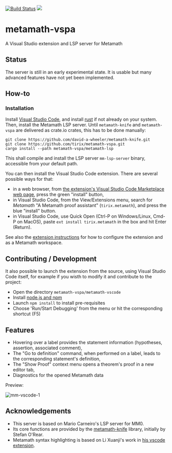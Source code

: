 [![Build Status](https://github.com/tirix/metamath-vspa/actions/workflows/ci.yml/badge.svg)](https://github.com/tirix/metamath-vspa/actions?query=workflow%3Aci)
[![](https://shields.io/visual-studio-marketplace/v/tirix.metamath.svg?logo=visualstudiocode&color=brightgreen)]()

# metamath-vspa
A Visual Studio extension and LSP server for Metamath

## Status

The server is still in an early experimental state. It is usable but many advanced features have not yet been implemented.

## How-to

### Installation

Install [Visual Studio Code](https://code.visualstudio.com/), and install [rust](https://www.rust-lang.org/tools/install) if not already on your system.
Then, install the Metamath LSP server. Until `metamath-knife` and `metamath-vspa` are delivered as crate.io crates, this has to be done manually:
```
git clone https://github.com/david-a-wheeler/metamath-knife.git
git clone https://github.com/tirix/metamath-vspa.git
cargo install --path metamath-vspa/metamath-lsp
```
This shall compile and install the LSP server `mm-lsp-server` binary, accessible from your default path.

You can then install the Visual Studio Code extension. There are several possible ways for that:
- in a web browser, from [the extension's Visual Studio Code Marketplace web page](https://marketplace.visualstudio.com/items?itemName=tirix.metamath), press the green "install" button,
- in Visual Studio Code, from the View/Extensions menu, search for *Metamath* "A Metamath proof assistant" (`tirix.metamath`), and press the blue "install" button.
- in Visual Studio Code, use Quick Open (Ctrl-P on Windows/Linux, Cmd-P on MacOS), paste `ext install tirix.metamath` in the box and hit Enter (Return). 

See also the [extension instructions](https://github.com/tirix/metamath-vspa/tree/master/metamath-vscode) for how to configure the extension and as a Metamath workspace.

## Contributing / Development

It also possible to launch the extension from the source, using Visual Studio Code itself, for example if you wisth to modify it and contribute to the project:
* Open the directory `metamath-vspa/metamath-vscode`
* Install [node.js and npm](https://nodejs.org/en/download/)
* Launch `npm install` to install pre-requisites
* Choose 'Run/Start Debugging' from the menu or hit the corresponding shortcut (F5)

## Features

* Hovering over a label provides the statement information (hypotheses, assertion, associated comment),
* The "Go to definition" command, when performed on a label, leads to the corresponding statement's definition,
* The "Show Proof" context menu opens a theorem's proof in a new editor tab,
* Diagnostics for the opened Metamath data

Preview:

![mm-vscode-1](https://user-images.githubusercontent.com/5831830/153800753-80e6af30-7a5e-4154-addb-39bd3ff1ae6f.gif)

## Acknowledgements

- This server is based on Mario Carneiro's LSP server for MM0.
- Its core functions are provided by the [metamath-knife](https://github.com/david-a-wheeler/metamath-knife) library, initially by Stefan O'Rear.
- Metamath syntax highlighting is based on Li Xuanji's work in [his vscode extension](https://github.com/ldct/metamath-syntax-highlighting).
